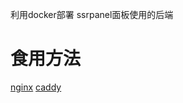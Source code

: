 
利用docker部署 ssrpanel面板使用的后端


# 食用方法 
[nginx](https://github.com/kszym2002/ssrpanel-be/wiki/nginx%E5%8F%8D%E4%BB%A3)
[caddy]()
